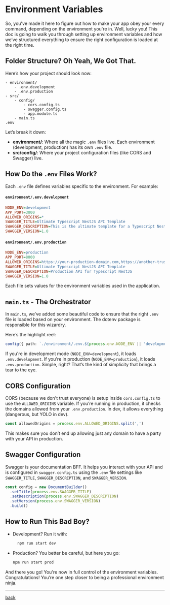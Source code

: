 # Environment Variables

So, you've made it here to figure out how to make your app obey your every command, depending on the environment you're in. Well, lucky you! This doc is going to walk you through setting up environment variables and how we’ve structured everything to ensure the right configuration is loaded at the right time.

## Folder Structure? Oh Yeah, We Got That.

Here’s how your project should look now:

```
- environment/
    - .env.development
    - .env.production
- src/
    - config/
        - cors.config.ts
        - swagger.config.ts
        - app.module.ts
    - main.ts
.env
```

Let’s break it down:

- **environment/**: Where all the magic `.env` files live. Each environment (development, production) has its own `.env` file.
- **src/config/**: Where your project configuration files (like CORS and Swagger) live.

## How Do the `.env` Files Work?

Each `.env` file defines variables specific to the environment. For example:

#### `environment/.env.development`

```ini
NODE_ENV=development
APP_PORT=3000
ALLOWED_ORIGINS=*
SWAGGER_TITLE=Ultimate Typescript NestJS API Template
SWAGGER_DESCRIPTION=This is the ultimate template for a Typescript NestJS API
SWAGGER_VERSION=1.0
```

#### `environment/.env.production`

```ini
NODE_ENV=production
APP_PORT=8000
ALLOWED_ORIGINS=https://your-production-domain.com,https://another-trusted-domain.com
SWAGGER_TITLE=Ultimate Typescript NestJS API Template
SWAGGER_DESCRIPTION=Production API for Typescript NestJS
SWAGGER_VERSION=1.0
```

Each file sets values for the environment variables used in the application.

## `main.ts` - The Orchestrator

In `main.ts`, we’ve added some beautiful code to ensure that the right `.env` file is loaded based on your environment. The dotenv package is responsible for this wizardry.

Here’s the highlight reel:

```typescript
config({ path: `./environment/.env.${process.env.NODE_ENV || 'development'}` })
```

If you're in development mode (`NODE_ENV=development`), it loads `.env.development`. If you're in production (`NODE_ENV=production`), it loads `.env.production`. Simple, right? That’s the kind of simplicity that brings a tear to the eye.

## CORS Configuration

CORS (because we don't trust everyone) is setup inside `cors.config.ts` to use the `ALLOWED_ORIGINS` variable. If you’re running in production, it checks the domains allowed from your `.env.production`. In dev, it allows everything (dangerous, but YOLO in dev).

```typescript
const allowedOrigins = process.env.ALLOWED_ORIGINS.split(',')
```

This makes sure you don’t end up allowing just any domain to have a party with your API in production.

## Swagger Configuration

Swagger is your documentation BFF. It helps you interact with your API and is configured in `swagger.config.ts` using the `.env` file settings like `SWAGGER_TITLE`, `SWAGGER_DESCRIPTION`, and `SWAGGER_VERSION`.

```typescript
const config = new DocumentBuilder()
  .setTitle(process.env.SWAGGER_TITLE)
  .setDescription(process.env.SWAGGER_DESCRIPTION)
  .setVersion(process.env.SWAGGER_VERSION)
  .build()
```

## How to Run This Bad Boy?

- Development? Run it with:
  ```bash
    npm run start dev
  ```
- Production? You better be careful, but here you go:
  ```bash
  npm run start prod
  ```

And there you go! You're now in full control of the environment variables. Congratulations! You’re one step closer to being a professional environment ninja.

---

[back](table-of-contents.md)
